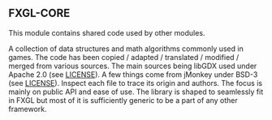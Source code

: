 ## FXGL-CORE

This module contains shared code used by other modules.

A collection of data structures and math algorithms commonly used in games.
The code has been copied / adapted / translated / modified / merged from various sources.
The main sources being libGDX used under Apache 2.0 (see [LICENSE](libGDX-LICENSE)).
A few things come from jMonkey under BSD-3 (see [LICENSE](jMonkey-LICENSE)).
Inspect each file to trace its origin and authors.
The focus is mainly on public API and ease of use.
The library is shaped to seamlessly fit in FXGL
but most of it is sufficiently generic to be a part of any other framework.
